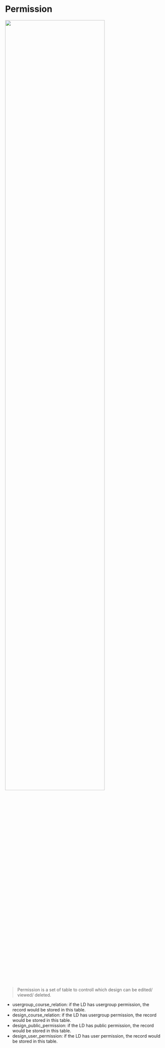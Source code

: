 # Permission

<a href = "./image/permission_1.png" >
    <img width="180px" style="width: 80%" bor src="./image/permission_1.png">
</a>

> Permission is a set of table to controll which design can be edited/ viewed/ deleted. 

* usergroup_course_relation: if the LD has usergroup permission, the record would be stored in this table.
* design_course_relation: if the LD has usergroup permission, the record would be stored in this table.
* design_public_permission: if the LD has public permission, the record would be stored in this table.
* design_user_permission: if the LD has user permission, the record would be stored in this table.